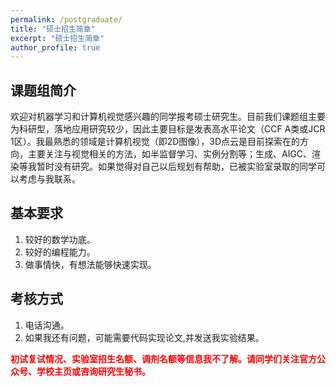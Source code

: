 ```yaml
---
permalink: /postgraduate/
title: "硕士招生简章"
excerpt: "硕士招生简章"
author_profile: true
---
```


## 课题组简介

欢迎对机器学习和计算机视觉感兴趣的同学报考硕士研究生。目前我们课题组主要为科研型，落地应用研究较少，因此主要目标是发表高水平论文（CCF A类或JCR 1区）。我最熟悉的领域是计算机视觉（即2D图像），3D点云是目前探索在的方向，主要关注与视觉相关的方法，如半监督学习、实例分割等；生成、AIGC、渲染等我暂时没有研究。如果觉得对自己以后规划有帮助，已被实验室录取的同学可以考虑与我联系。


## 基本要求
1. 较好的数学功底。
2. 较好的编程能力。
3. 做事情快，有想法能够快速实现。

## 考核方式

1. 电话沟通。
2. 如果我还有问题，可能需要代码实现论文,并发送我实验结果。

<span style="color:red">**初试复试情况、实验室招生名额、调剂名额等信息我不了解。请同学们关注官方公众号、学校主页或咨询研究生秘书。**</span>


